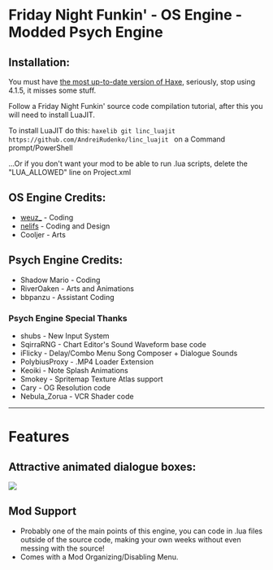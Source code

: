 # Friday Night Funkin' - OS Engine - Modded Psych Engine

## Installation:
You must have [the most up-to-date version of Haxe](https://haxe.org/download/), seriously, stop using 4.1.5, it misses some stuff.

Follow a Friday Night Funkin' source code compilation tutorial, after this you will need to install LuaJIT.

To install LuaJIT do this: `haxelib git linc_luajit https://github.com/AndreiRudenko/linc_luajit ` on a Command prompt/PowerShell

...Or if you don't want your mod to be able to run .lua scripts, delete the "LUA_ALLOWED" line on Project.xml

## OS Engine Credits:
* [weuz_](https://github.com/weuz-github) - Coding
* [nelifs](https://github.com/nelifs) - Coding and Design
* Cooljer - Arts

## Psych Engine Credits:
* Shadow Mario - Coding
* RiverOaken - Arts and Animations
* bbpanzu - Assistant Coding

### Psych Engine Special Thanks
* shubs - New Input System
* SqirraRNG - Chart Editor's Sound Waveform base code
* iFlicky - Delay/Combo Menu Song Composer + Dialogue Sounds
* PolybiusProxy - .MP4 Loader Extension
* Keoiki - Note Splash Animations
* Smokey - Spritemap Texture Atlas support
* Cary - OG Resolution code
* Nebula_Zorua - VCR Shader code
_____________________________________

# Features

## Attractive animated dialogue boxes:

![](https://user-images.githubusercontent.com/44785097/127706669-71cd5cdb-5c2a-4ecc-871b-98a276ae8070.gif)


## Mod Support
* Probably one of the main points of this engine, you can code in .lua files outside of the source code, making your own weeks without even messing with the source!
* Comes with a Mod Organizing/Disabling Menu. 